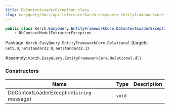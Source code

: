 ```yaml
---
title: DbContextLoaderException class
slug: easyquery/docs/api-reference/korzh-easyquery-entityframeworkcore-relational/korzh-easyquery-entityframeworkcore-namespace/dbcontextloaderexception-class
---
```



```csharp
public class Korzh.EasyQuery.EntityFrameworkCore.DbContextLoaderException
    : DbContextModelExtractorException

```
Package: `Korzh.EasyQuery.EntityFrameworkCore.Relational` (targets: `net5.0`, `netstandard2.0`, `netstandard2.1`)

Assembly: `Korzh.EasyQuery.EntityFrameworkCore.Relational.dll`

### Constructors

| Name | Type | Description | 
| --- | --- | --- | 
| DbContextLoaderException(`string` message) | `void` |  |